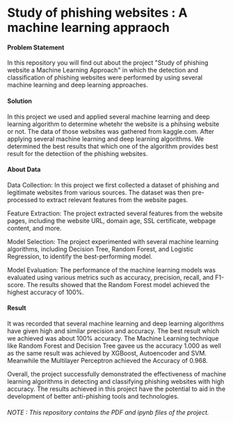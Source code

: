# Study of phishing websites : A machine learning appraoch

#### Problem Statement
In this repository you will find out about the project "Study of phishing website a Machine Learning Approach" in which the detection and classification of phishing websites were performed by using several machine learning and deep learning approaches.

#### Solution
In this project we used and applied several machine learning and deep learning algorithm to determine whetehr the website is a phihsing website or not. The data of those websites was gathered from kaggle.com. After applying several machine learning and deep learning algorithms. We determined the best results that which one of the algorithm provides best result for the detectiion of the phishing websites.

#### About Data
Data Collection: In this project we first collected a dataset of phishing and legitimate websites from various sources. The dataset was then pre-processed to extract relevant features from the website pages.

Feature Extraction: The project extracted several features from the website pages, including the website URL, domain age, SSL certificate, webpage content, and more.

Model Selection: The project experimented with several machine learning algorithms, including Decision Tree, Random Forest, and Logistic Regression, to identify the best-performing model.

Model Evaluation: The performance of the machine learning models was evaluated using various metrics such as accuracy, precision, recall, and F1-score. The results showed that the Random Forest model achieved the highest accuracy of 100%.

#### Result 
It was recorded that several machine learning and deep learning algorithms have given high and similar precision and accuracy. The best result which we achieved was about 100% accuracy. The Machine Learning technique like Random Forest and Decision Tree gavee us the accuracy 1.000 as well as the same result was achieved by XGBoost, Autoencoder and SVM. Meanwhile the Multilayer Perceptron achieved the Accuracy of 0.968.

Overall, the project successfully demonstrated the effectiveness of machine learning algorithms in detecting and classifying phishing websites with high accuracy. The results achieved in this project have the potential to aid in the development of better anti-phishing tools and technologies.

###### NOTE : This repository contains the PDF and ipynb files of the project.
